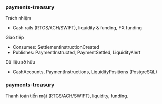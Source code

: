 ### payments-treasury

Trách nhiệm
- Cash rails (RTGS/ACH/SWIFT), liquidity & funding, FX funding

Giao tiếp
- Consumes: SettlementInstructionCreated
- Publishes: PaymentInstructed, PaymentSettled, LiquidityAlert

Dữ liệu sở hữu
- CashAccounts, PaymentInstructions, LiquidityPositions (PostgreSQL)

### payments-treasury

Thanh toán tiền mặt (RTGS/ACH/SWIFT), liquidity, funding.


